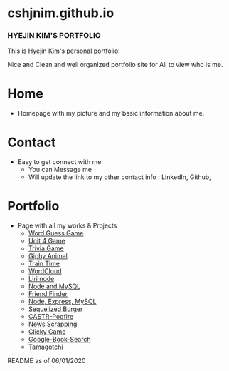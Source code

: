 # cshjnim.github.io

### HYEJIN KIM'S PORTFOLIO ###

This is Hyejin Kim's personal portfolio! 

Nice and Clean and well organized portfolio site for All to view who is me. 


# Home

- Homepage with my picture and my basic information about me.

# Contact

- Easy to get connect with me 
   * You can Message me 
   * Will update the link to my other contact info : LinkedIn, Github, 

# Portfolio

- Page with all my works & Projects
   * <a href="https://cshjnim.github.io/World_Guess_Game/">Word Guess Game</a>
   * <a href="https://cshjnim.github.io/unit-4-game/">Unit 4 Game</a>
   * <a href="https://cshjnim.github.io/triviaGame/">Trivia Game</a>
   * <a href="https://cshjnim.github.io/giphy.animal/">Giphy Animal</a>
   * <a href="https://cshjnim.github.io/Train_Time/">Train Time</a>
   * <a href="https://cshjnim.github.io/Project_Golden_Geese/">WordCloud</a>
   * <a href="https://github.com/cshjnim/liri-node-app.git">Liri node</a>
   * <a href="https://github.com/cshjnim/node-and-mysql.git">Node and MySQL</a>
   * <a href="https://friendfindercshj.herokuapp.com/">Friend Finder</a>
   * <a href="https://eatdaburger-cshj.herokuapp.com/">Node, Express, MySQL</a>
   * <a href="https://sequelizedburger-cshj.herokuapp.com/">Sequelized Burger</a>
   * <a href="https://podfire.herokuapp.com/">CASTR-Podfire</a>
   * <a href="https://news-scrapping-cshj.herokuapp.com/">News Scrapping</a>
   * <a href="https://blooming-castle-37283.herokuapp.com/">Clicky Game</a>
   * <a href="https://whispering-savannah-89866.herokuapp.com/">Google-Book-Search</a>
   * <a href="https://fathomless-stream-68190.herokuapp.com/">Tamagotchi</a>

README as of 06/01/2020